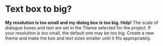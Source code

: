 # Text box to big?

**My resolution is too small and my dialog box is too big. Help!**
The scale of dialogue boxes and text are set in the Theme selected for the project. If your resolution is too small, the default one may be too big. Create a new theme and make the box and text sizes smaller until it fits appropriately.